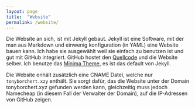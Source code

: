 ```yaml
---
layout: page
title:  "Website"
permalink: /website/
---
```

Die Website an sich, ist mit Jekyll gebaut. Jekyll ist eine Software, mit der man aus Markdown und einwenig konfiguration (in YAML) eine Website bauen kann. Ich habe sie ausgewählt weil sie einfach zu benutzen ist und gut mit GitHub integriert. GitHub hostet den [Quellcode](https://github.com/bit-burger/website) und die Website selber. Ich benutze das [Minima Theme](https://github.com/jekyll/minima), es ist das default von Jekyll. 

Die Website enhält zusätzlich eine CNAME Datei, welche nur `tonyborchert.xzy` enthält. Sie sorgt dafür, das die Website unter der Domain tonyborchert.xyz gefunden werden kann, gleichzeitig muss jedoch Namecheap (in diesem Fall der Verwalter der Domain), auf die IP-Adressen von GitHub zeigen.

